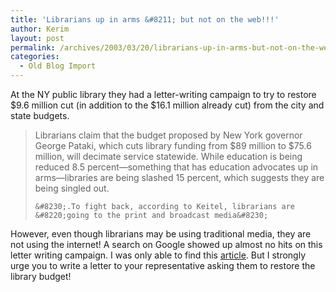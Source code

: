 ```yaml
---
title: 'Librarians up in arms &#8211; but not on the web!!!'
author: Kerim
layout: post
permalink: /archives/2003/03/20/librarians-up-in-arms-but-not-on-the-web/
categories:
  - Old Blog Import
---
```

At the NY public library they had a letter-writing campaign to try to restore $9.6 million cut (in addition to the $16.1 million already cut) from the city and state budgets.


>   Librarians claim that the budget proposed by New York governor George Pataki, which cuts library funding from $89 million to $75.6 million, will decimate service statewide. While education is being reduced 8.5 percent&#8212;something that has education advocates up in arms&#8212;libraries are being slashed 15 percent, which suggests they are being singled out.  
>   
>   
>     &#8230;.To fight back, according to Keitel, librarians are &#8220;going to the print and broadcast media&#8230;
>   


However, even though librarians may be using traditional media, they are not using the internet! A search on Google showed up almost no hits on this letter writing campaign. I was only able to find this <a href="http://libraryjournal.reviewsnews.com/index.asp?layout=article&articleId=CA280484&display=searchResults" onclick="_gaq.push(['_trackEvent', 'outbound-article', 'http://libraryjournal.reviewsnews.com/index.asp?layout=article&articleId=CA280484&display=searchResults', 'article']);" >article</a>. But I strongly urge you to write a letter to your representative asking them to restore the library budget!

